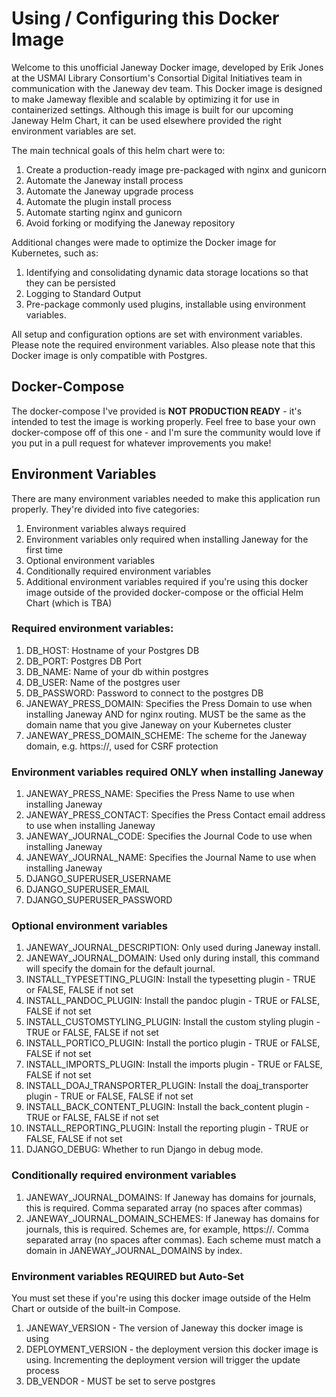# Using / Configuring this Docker Image

Welcome to this unofficial Janeway Docker image, developed by Erik Jones at the USMAI Library Consortium's Consortial Digital Initiatives team in communication with the Janeway dev team. This Docker image is designed to make Jameway flexible and scalable by optimizing it for use in containerized settings. Although this image is built for our upcoming Janeway Helm Chart, it can be used elsewhere provided the right environment variables are set.

The main technical goals of this helm chart were to:
1. Create a production-ready image pre-packaged with nginx and gunicorn
2. Automate the Janeway install process
3. Automate the Janeway upgrade process
4. Automate the plugin install process
5. Automate starting nginx and gunicorn
6. Avoid forking or modifying the Janeway repository

Additional changes were made to optimize the Docker image for Kubernetes, such as:
1. Identifying and consolidating dynamic data storage locations so that they can be persisted
2. Logging to Standard Output
3. Pre-package commonly used plugins, installable using environment variables.

All setup and configuration options are set with environment variables. Please note the required environment variables. Also please note that this Docker image is only compatible with Postgres.

## Docker-Compose

The docker-compose I've provided is **NOT PRODUCTION READY** - it's intended to test the image is working properly. Feel free to base your own docker-compose off of this one - and I'm sure the community would love if you put in a pull request for whatever improvements you make!

## Environment Variables

There are many environment variables needed to make this application run properly. They're divided into five categories:
1. Environment variables always required
2. Environment variables only required when installing Janeway for the first time
3. Optional environment variables
4. Conditionally required environment variables
5. Additional environment variables required if you're using this docker image outside of the provided docker-compose or the official Helm Chart (which is TBA)

### Required environment variables:
1. DB_HOST: Hostname of your Postgres DB
2. DB_PORT: Postgres DB Port
3. DB_NAME: Name of your db within postgres
4. DB_USER: Name of the postgres user
5. DB_PASSWORD: Password to connect to the postgres DB
6. JANEWAY_PRESS_DOMAIN: Specifies the Press Domain to use when installing Janeway AND for nginx routing. MUST be the same as the domain name that you give Janeway on your Kubernetes cluster
7. JANEWAY_PRESS_DOMAIN_SCHEME: The scheme for the Janeway domain, e.g. https://, used for CSRF protection

### Environment variables required ONLY when installing Janeway
1. JANEWAY_PRESS_NAME: Specifies the Press Name to use when installing Janeway
2. JANEWAY_PRESS_CONTACT: Specifies the Press Contact email address to use when installing Janeway
3. JANEWAY_JOURNAL_CODE: Specifies the Journal Code to use when installing Janeway
4. JANEWAY_JOURNAL_NAME: Specifies the Journal Name to use when installing Janeway 
5. DJANGO_SUPERUSER_USERNAME
6. DJANGO_SUPERUSER_EMAIL
7. DJANGO_SUPERUSER_PASSWORD

### Optional environment variables
1. JANEWAY_JOURNAL_DESCRIPTION: Only used during Janeway install.
2. JANEWAY_JOURNAL_DOMAIN: Used only during install, this command will specify the domain for the default journal.
3. INSTALL_TYPESETTING_PLUGIN: Install the typesetting plugin - TRUE or FALSE, FALSE if not set
4. INSTALL_PANDOC_PLUGIN: Install the pandoc plugin - TRUE or FALSE, FALSE if not set
5. INSTALL_CUSTOMSTYLING_PLUGIN: Install the custom styling plugin - TRUE or FALSE, FALSE if not set
6. INSTALL_PORTICO_PLUGIN: Install the portico plugin - TRUE or FALSE, FALSE if not set
7. INSTALL_IMPORTS_PLUGIN: Install the imports plugin - TRUE or FALSE, FALSE if not set
8. INSTALL_DOAJ_TRANSPORTER_PLUGIN: Install the doaj_transporter plugin - TRUE or FALSE, FALSE if not set
9. INSTALL_BACK_CONTENT_PLUGIN: Install the back_content plugin - TRUE or FALSE, FALSE if not set
10. INSTALL_REPORTING_PLUGIN: Install the reporting plugin - TRUE or FALSE, FALSE if not set
11. DJANGO_DEBUG: Whether to run Django in debug mode.

### Conditionally required environment variables
1. JANEWAY_JOURNAL_DOMAINS: If Janeway has domains for journals, this is required. Comma separated array (no spaces after commas)
2. JANEWAY_JOURNAL_DOMAIN_SCHEMES: If Janeway has domains for journals, this is required. Schemes are, for example, https://. Comma separated array (no spaces after commas). Each scheme must match a domain in JANEWAY_JOURNAL_DOMAINS by index. 

### Environment variables REQUIRED but Auto-Set 
You must set these if you're using this docker image outside of the Helm Chart or outside of the built-in Compose.
1. JANEWAY_VERSION - The version of Janeway this docker image is using
2. DEPLOYMENT_VERSION - the deployment version this docker image is using. Incrementing the deployment version will trigger the update process
3. DB_VENDOR - MUST be set to serve postgres